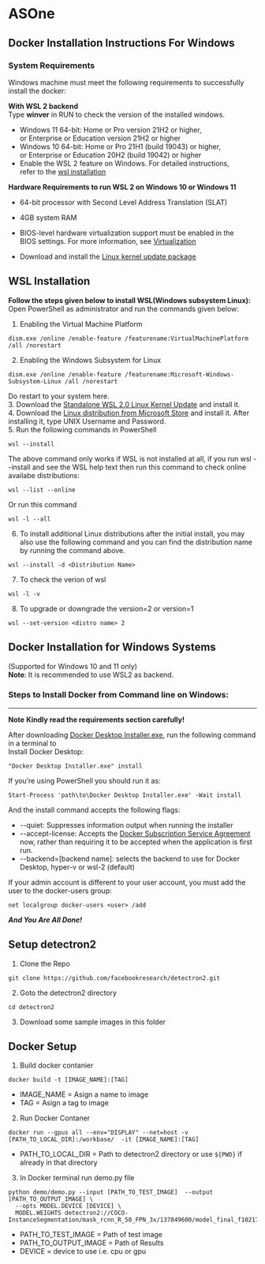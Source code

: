 # ASOne
## Docker Installation Instructions For Windows 
### System Requirements
Windows machine must meet the following requirements to successfully install the docker:

**With WSL 2 backend** <br/>
Type **winver** in RUN to check the version of the installed windows.

- Windows 11 64-bit: Home or Pro version 21H2 or higher,\
  or Enterprise or Education version 21H2 or     higher
- Windows 10 64-bit: Home or Pro 21H1 (build 19043) or higher,\
  or Enterprise or Education 20H2 (build 19042) or higher
- Enable the WSL 2 feature on Windows. For detailed instructions,\
  refer to the [wsl installation](https://docs.microsoft.com/en-us/windows/wsl/install)

 **Hardware Requirements to run WSL 2 on Windows 10 or Windows 11** <br/>  

- 64-bit processor with Second Level Address Translation (SLAT)

- 4GB system RAM

- BIOS-level hardware virtualization support must be enabled in the \
  BIOS settings. For more information, see [Virtualization](https://docs.docker.com/desktop/troubleshoot/topics/)

- Download and install the [Linux kernel update package](https://docs.microsoft.com/en-us/windows/wsl/install-manual#step-4---download-the-linux-kernel-update-package)

## WSL Installation
**Follow the steps given below to install WSL(Windows subsystem Linux):**
Open PowerShell as administrator and run the commands given below:
1.  Enabling the Virtual Machine Platform
```
dism.exe /online /enable-feature /featurename:VirtualMachinePlatform /all /norestart
```
2. Enabling the Windows Subsystem for Linux
```
dism.exe /online /enable-feature /featurename:Microsoft-Windows-Subsystem-Linux /all /norestart
```
  Do restart to your system here. <br/>
  3. Download the [Standalone WSL 2.0 Linux Kernel Update](https://docs.microsoft.com/en-us/windows/wsl/install-manual#step-4---download-the-linux-kernel-update-package) and install it. <br/>
  4. Download the [Linux distribution from Microsoft Store](https://apps.microsoft.com/store/detail/ubuntu-20044-lts/9MTTCL66CPXJ) and install it. After installing it, type UNIX Username and Password.<br/>
5. Run the following commands in PowerShell
```
wsl --install
```
The above command only works if WSL is not installed at all, if you run wsl --install and see the 
WSL help text then run this command to check online availabe distributions:
```
wsl --list --online
```
Or run this command
```
wsl -l --all
```
6. To install additional Linux distributions after the initial install, you may also use the following
   command and you can find the distribution name by running the command above.
```
wsl --install -d <Distribution Name>
```
7. To check the verion of wsl
```
wsl -l -v
```
8. To upgrade or downgrade the version=2 or version=1
```
wsl --set-version <distro name> 2
```

## Docker Installation for Windows Systems
(Supported for Windows 10 and 11 only) <br/>
**Note**: It is recommended to use WSL2 as backend. <br/>

### Steps to Install Docker from Command line on Windows:
-------------------------------------------------------------------------------------------------------------
**Note** **Kindly read the requirements section carefully!**

After downloading [Docker Desktop Installer.exe](https://docs.docker.com/desktop/install/windows-install/), run the following command in a terminal to <br/> 
Install Docker Desktop:
```
"Docker Desktop Installer.exe" install
```
If you’re using PowerShell you should run it as:
```
Start-Process 'path\to\Docker Desktop Installer.exe' -Wait install
```
And the install command accepts the following flags:

-  --quiet: Suppresses information output when running the installer
-  --accept-license: Accepts the [Docker Subscription Service Agreement](https://www.docker.com/legal/docker-subscription-service-agreement/) now, rather than requiring it to be accepted when the application is first run.
- --backend=[backend name]: selects the backend to use for Docker Desktop, hyper-v or wsl-2 (default)

If your admin account is different to your user account, you must add the user to the docker-users group:
```
net localgroup docker-users <user> /add
```
***And You Are All Done!***

## Setup detectron2
1. Clone the Repo
```
git clone https://github.com/facebookresearch/detectron2.git
```
2. Goto the detectron2 directory
```
cd detectron2
```
3. Download some sample images in this folder

## Docker Setup

1. Build docker contanier
```
docker build -t [IMAGE_NAME]:[TAG]
```

- IMAGE_NAME = Asign a name to image
- TAG = Asign a tag to image

2. Run Docker Contaner

```
docker run --gpus all --env="DISPLAY" --net=host -v [PATH_TO_LOCAL_DIR]:/workbase/  -it [IMAGE_NAME]:[TAG]
```
- PATH_TO_LOCAL_DIR = Path to detectron2 directory or use `${PWD}` if already in that directory

3. In Docker terminal run demo.py file

```
python demo/demo.py --input [PATH_TO_TEST_IMAGE]  --output [PATH_TO_OUTPUT_IMAGE] \
  --opts MODEL.DEVICE [DEVICE] \ 
  MODEL.WEIGHTS detectron2://COCO-InstanceSegmentation/mask_rcnn_R_50_FPN_3x/137849600/model_final_f10217.pkl
```

- PATH_TO_TEST_IMAGE = Path of test image
- PATH_TO_OUTPUT_IMAGE = Path of Results
- DEVICE = device to use i.e. cpu or gpu
